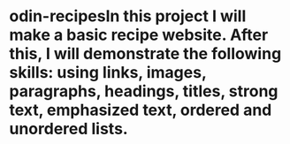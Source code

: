 # odin-recipesIn this project I will make a basic recipe website. After this, I will demonstrate the following skills: using links, images, paragraphs, headings, titles, strong text, emphasized text, ordered and unordered lists.
